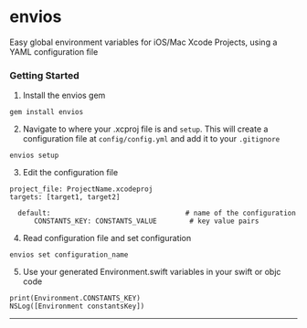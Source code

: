 envios
=================

Easy global environment variables for iOS/Mac Xcode Projects, using a YAML configuration file

### Getting Started
1. Install the envios gem
```
gem install envios
```
2. Navigate to where your .xcproj file is and `setup`. This will create a configuration file at `config/config.yml` and add it to your `.gitignore`
```
envios setup
```

3. Edit the configuration file
```
project_file: ProjectName.xcodeproj
targets: [target1, target2]

  default:                                 # name of the configuration
      CONSTANTS_KEY: CONSTANTS_VALUE        # key value pairs
```

4. Read configuration file and set configuration
```
envios set configuration_name
```

5. Use your generated Environment.swift variables in your swift or objc code
```
print(Environment.CONSTANTS_KEY)
NSLog([Environment constantsKey])
```
------
